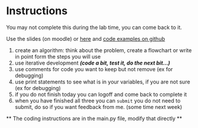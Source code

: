 # Instructions  

You may not complete this during the lab time, you can come back to it.

Use the slides (on moodle) or [here](https://collegedawson-my.sharepoint.com/personal/pcampbell_dawsoncollege_qc_ca/_layouts/15/onedrive.aspx?id=%2Fpersonal%2Fpcampbell%5Fdawsoncollege%5Fqc%5Fca%2FDocuments%2F2022%2D360%2Fmoodle%2Dshared%2Ddirectory) and [code examples on github](https://github.com/campbe13/py360-2021/tree/main/lecture-code/02)

1. create an algorithm: think about the problem, create a flowchart or write in point form the steps you will use 
1. use iterative development ___(code a bit, test it, do the next bit...)___
1. use comments for code you want to keep but not remove (ex for debugging)
1. use print statements to see what is in your variables, if you are not sure (ex for debugging)
5. if you do not finish today you can logoff and come back to complete it
1. when you have finished all three you can `submit`   you do not need to submit, do so if you want feedback from me.  (some time next week)

** The coding  instructions are in the main.py file, modify that directly **